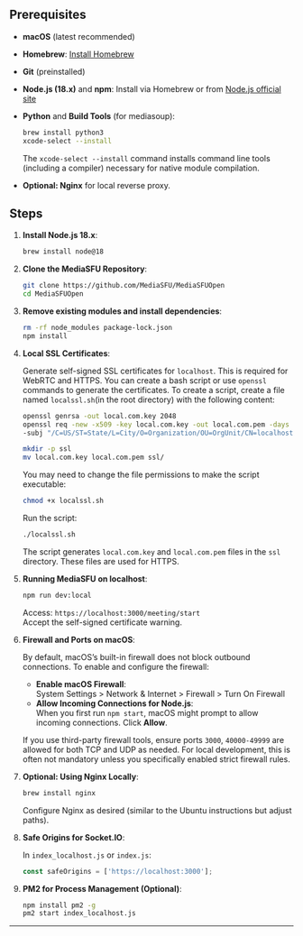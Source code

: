 ## Prerequisites

- **macOS** (latest recommended)
- **Homebrew**: [Install Homebrew](https://brew.sh/)
- **Git** (preinstalled)
- **Node.js (18.x)** and **npm**: Install via Homebrew or from [Node.js official site](https://nodejs.org/)
- **Python** and **Build Tools** (for mediasoup):
  
  ```bash
  brew install python3
  xcode-select --install
  ```
  
  The `xcode-select --install` command installs command line tools (including a compiler) necessary for native module compilation.

- **Optional: Nginx** for local reverse proxy.

## Steps

1. **Install Node.js 18.x**:
   
   ```bash
   brew install node@18
   ```

2. **Clone the MediaSFU Repository**:
   
   ```bash
   git clone https://github.com/MediaSFU/MediaSFUOpen
   cd MediaSFUOpen
   ```

3. **Remove existing modules and install dependencies**:
   
   ```bash
   rm -rf node_modules package-lock.json
   npm install
   ```

4. **Local SSL Certificates**:
   
   Generate self-signed SSL certificates for `localhost`. This is required for WebRTC and HTTPS.
   You can create a bash script or use `openssl` commands to generate the certificates.
   To create a script, create a file named `localssl.sh`(in the root directory) with the following content:
   
   ```bash
   openssl genrsa -out local.com.key 2048
   openssl req -new -x509 -key local.com.key -out local.com.pem -days 365 \
   -subj "/C=US/ST=State/L=City/O=Organization/OU=OrgUnit/CN=localhost"
   
   mkdir -p ssl
   mv local.com.key local.com.pem ssl/
   ```

   You may need to change the file permissions to make the script executable:
   
   ```bash
   chmod +x localssl.sh
   ```

   Run the script:
   
   ```bash
   ./localssl.sh
   ```

   The script generates `local.com.key` and `local.com.pem` files in the `ssl` directory. These files are used for HTTPS.

5. **Running MediaSFU on localhost**:
   
   ```bash
   npm run dev:local
   ```
   
   Access: `https://localhost:3000/meeting/start`  
   Accept the self-signed certificate warning.

6. **Firewall and Ports on macOS**:
   
   By default, macOS’s built-in firewall does not block outbound connections. To enable and configure the firewall:
   
   - **Enable macOS Firewall**:  
     System Settings > Network & Internet > Firewall > Turn On Firewall
   - **Allow Incoming Connections for Node.js**:  
     When you first run `npm start`, macOS might prompt to allow incoming connections. Click **Allow**.
   
   If you use third-party firewall tools, ensure ports `3000`, `40000-49999` are allowed for both TCP and UDP as needed. For local development, this is often not mandatory unless you specifically enabled strict firewall rules.

7. **Optional: Using Nginx Locally**:
   
   ```bash
   brew install nginx
   ```
   
   Configure Nginx as desired (similar to the Ubuntu instructions but adjust paths).

8. **Safe Origins for Socket.IO**:
   
   In `index_localhost.js` or `index.js`:
   
   ```javascript
   const safeOrigins = ['https://localhost:3000'];
   ```

9. **PM2 for Process Management (Optional)**:
   
   ```bash
   npm install pm2 -g
   pm2 start index_localhost.js
   ```

---